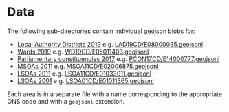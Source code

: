 # Data

The following sub-directories contain individual geojson blobs for:

* [Local Authority Districts 2019](LAD19CD/) e.g. [LAD19CD/E08000035.geojsonl](LAD19CD/E08000035.geojsonl)
* [Wards 2019](WD19CD/) e.g. [WD19CD/E05011403.geojsonl](WD19CD/E05011403.geojsonl)
* [Parliamentary constituencies 2017](PCON17CD/) e.g. [PCON17CD/E14000777.geojsonl](PCON17CD/E14000777.geojsonl)
* [MSOAs 2011](MSOA11CD/) e.g. [MSOA11CD/E02006875.geojsonl](MSOA11CD/E02006875.geojsonl)
* [LSOAs 2011](LSOA11CD/) e.g. [LSOA11CD/E01033011.geojsonl](LSOA11CD/E01033011.geojsonl)
* [LSOAs 2001](LSOA01CD/) e.g. [LSOA01CD/E01011365.geojsonl](LSOA01CD/E01011365.geojsonl)

Each area is in a separate file with a name corresponding to the appropriate ONS code and with a `geojsonl` extension.
